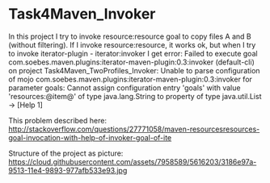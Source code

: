 Task4Maven_Invoker
==================

In this project I try to invoke resource:resource goal to copy files A and B (without filtering). If I invoke resource:resource, it works ok, but when I try to invoke iterator-plugin - iterator:invoker I get error:
Failed to execute goal com.soebes.maven.plugins:iterator-maven-plugin:0.3:invoker (default-cli) on project Task4Maven_TwoProfiles_Invoker: Unable to parse configuration of mojo com.soebes.maven.plugins:iterator-maven-plugin:0.3:invoker for parameter goals: Cannot assign configuration entry 'goals' with value 'resources:@item@' of type java.lang.String to property of type java.util.List -> [Help 1]

This problem described here: http://stackoverflow.com/questions/27771058/maven-resourcesresources-goal-invocation-with-help-of-invoker-goal-of-ite

Structure of the project as picture:
https://cloud.githubusercontent.com/assets/7958589/5616203/3186e97a-9513-11e4-9893-977afb533e93.jpg
